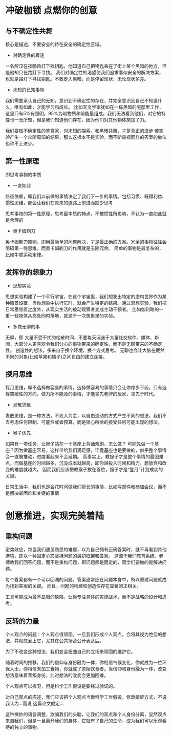 # 冲破枷锁 点燃你的创意

## 与不确定性共舞

核心是描述，不要安全的待在安全的确定性区域。

- 对确定性的着迷

一名醉汉在夜晚路灯下找钥匙，他知道自己把钥匙丢在了街上某个黑暗的地方，但是他却只在路灯下寻找。
我们对确定性的渴望使我们追求看似安全的解决方案，也就是路灯下寻找钥匙。不敢走入黑暗，而是停留现状，无论现状多差。

- 未知的已知事物

我们需要承认自己的无知，意识到不确定性的存在，并完全意识到自己不知道什么，唯有如此，才能学习和成长。
比如天文学家犹如在一栋黑暗的宅邸里工作，这里只有5%有照明，95%为暗物质和暗能量组成。我们无法看到他们，对它的特性也一无所知，但是我们知道他们存在，因为他们对其他物体施加了力。

我们要做不确定性的鉴赏家，对未知的探索，和黑暗共舞，才是真正的进步
若实验产生一个众所周知的结果，那么这根本不是实验，而不断审视同样的答案的做法也称不上进步。

## 第一性原理
即思考事物的本质
- 一直如此

路径依赖，即我们以前做的事情决定了我们下一步的事情。包括习惯、既得利益、惯性思维，都会让我们在原来的道路上前进而缺少思考

思考事物的第一性原理，思考最本质的特点，不被惯性所影响，不认为一直如此就是合理的

- 奥卡姆剃刀

奥卡姆剃刀原则，即用最简单的问题解决，才是最正确的方案。冗余的事物往往会阻碍第一性思维，而奥卡姆剃刀的作用就是去除冗余。
简单的事物是最复杂的，比如牛顿运动定律。

## 发挥你的想象力
- 思想实验

思想实验构建了一个平行宇宙，在这个宇宙里，我们想象出特定的虚构世界作为某种情景设置，当你想象中执行它时，就会产生特定的结果。通过思想实验，我们把日常思维置之度外，从现实生活的被动观察者变成主动干预者。
比如伽利略的一重一轻物体从高处同时落地，就源于一次想象里的实验。

- 多做无聊的事

无聊，即 大量不受干扰的松散时间，不要每天沉迷于大量社交软件、媒体、新闻，大部分人更喜欢令我们分心的事物带来的确定性，而不是无聊带来的不确定性。
创造性的想法，多来自于换个环境、换个方式思考。
无聊也会让大脑在截然不同的对象(比如苹果和橘子)之间自由的建立连接。

## 探月思维
探月思维，即不选择做容易的事情，选择做容易的事情只会让你停步不前，只有选择突破性的方向，做力所不能及的事情，才能领先老牌的玩家，领先于时代。

- 发散思维

发散思维，是一种方法，不先入为主，以自由流动的方式产生不同的想法，我们不去考虑任何限制、可能性或者预算，而是锁心所欲的接受任何可能出现的想法。

- 猴子优先

如果有一项任务，让猴子站在一个基座上背诵戏剧。怎么做？
可能先做一个基座？因为做基座容易，这样带给我们满足感，毕竟基座也是要做的，似乎整个事情会一直被推动，进度看起来不会延期。
而事实上，教猴子才是整个事情的最困难点，而做基座的时间越多，沉没成本就越高，即你越投入时间和精力，想放弃和改变的难度就越大。
因而我们应该把教猴子放在首位，猴子才是“登月”计划成功的关键。

日常生活中，我们也是会花时间做我们擅长的事情，比如写邮件和参加会议，而不是解决最困难和关键的事情

# 创意推进，实现完美着陆

## 重构问题

定势效应，每当我们遇见熟悉的难题，以为自己拥有正确答案时，就不再看到其他选项，即以一种固定心态坚持问题的最初框架和答案。
这源于我们教育系统，老师教我们回答问题，而不是重构问题，即问题都是固定的，同学们要做的是解决问题。

每个答案都有一个可以回溯的问题。答案通常嵌在问题本身中，所以重建问题就成为找到答案的关键。
而且，问题的构建和创造性存在显著的正相关。

工具可能成为最不显眼的缺陷，让你专注具体的实施战术，而不是战略的设计和思考。

## 反转的力量

个人观点的问题：个人观点很顽固。一旦我们形成个人观点，会将其视为绝佳的想法，并彻底爱上它，尤其在公共场合公开表达后。

为了不改变这种想法，我们变会扭曲自己的立场来顽固的维护它。

随着时间的推移，我们的信仰与身份融为一体，你相信气候变化，你就成为一位环保人士，你相信未加工食物，你就成了原始饮食者。当信仰和身份融为一体，改变想法意味着背叛身份，此时想法的改变会更加困难。

个人观点可以捍卫，但是科学工作假设是要经过验证的。

对自己观点的描述，我们应该把个人观点当做科学工作假设，修改措辞方式，不说 我认为...而说 这篇论文假定...

这种微妙的语言调整，欺骗我们的头脑，让我们的观点和个人身份分离，显然观点来自我们，但是一旦离开我们的身体，它就有了自己的生命，成为我们可以乐观看待的独立的事物。
